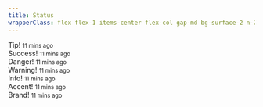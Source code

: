 ```yaml
---
title: Status
wrapperClass: flex flex-1 items-center flex-col gap-md bg-surface-2 n-24 p-24
---
```


<div class="vv-toast" aria-live="assertive" aria-atomic="true">
    <div class="vv-toast__header">
        <IconifyIcon icon="akar-icons:heart" class="mr-xs"/>
        Tip!
        <small class="ml-auto font-extralight text-14">11 mins ago</small>
    </div>
</div>

<div class="vv-toast vv-toast--success" aria-live="assertive" aria-atomic="true">
    <div class="vv-toast__header">
        <IconifyIcon icon="akar-icons:check" class="mr-xs"/>
        Success!
        <small class="ml-auto font-extralight text-14">11 mins ago</small>
    </div>
</div>

<div class="vv-toast vv-toast--danger" aria-live="assertive" aria-atomic="true">
    <div class="vv-toast__header">
        <IconifyIcon icon="akar-icons:block" class="mr-xs"/>
        Danger!
        <small class="ml-auto font-extralight text-14">11 mins ago</small>
    </div>
</div>

<div class="vv-toast vv-toast--warning" aria-live="assertive" aria-atomic="true">
    <div class="vv-toast__header">
        <IconifyIcon icon="akar-icons:triangle-alert" class="mr-xs"/>
        Warning!
        <small class="ml-auto font-extralight text-14">11 mins ago</small>
    </div>
</div>

<div class="vv-toast vv-toast--info" aria-live="assertive" aria-atomic="true">
    <div class="vv-toast__header">
        <IconifyIcon icon="akar-icons:music" class="mr-xs"/>
        Info!
        <small class="ml-auto font-extralight text-14">11 mins ago</small>
    </div>
</div>

<div class="vv-toast vv-toast--accent" aria-live="assertive" aria-atomic="true">
    <div class="vv-toast__header">
        <IconifyIcon icon="akar-icons:key" class="mr-xs"/>
        Accent!
        <small class="ml-auto font-extralight text-14">11 mins ago</small>
    </div>
</div>

<div class="vv-toast vv-toast--brand" aria-live="assertive" aria-atomic="true">
    <div class="vv-toast__header">
        <IconifyIcon icon="akar-icons:trophy" class="mr-xs"/>
        Brand!
        <small class="ml-auto font-extralight text-14">11 mins ago</small>
    </div>
</div>